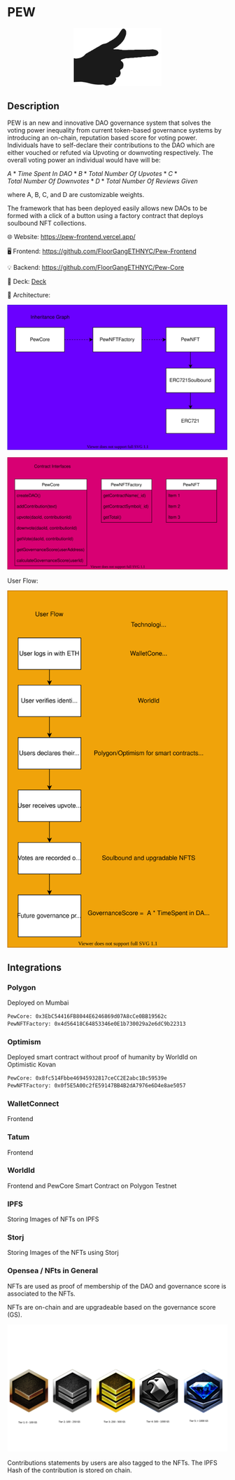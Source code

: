 # PEW

<p align="center">
<a href="https://github.com/FloorGangETHNYC/Pew-Core">
<img src="https://github.com/FloorGangETHNYC/.github/blob/main/profile/diagrams/PewLogo.png" width=200/>
</a>

## Description

PEW is an new and innovative DAO governance system that solves the voting power inequality from current token-based governance systems by introducing an on-chain, reputation based score for voting power. Individuals have to self-declare their contributions to the DAO which are either vouched or refuted via Upvoting or downvoting respectively. The overall voting power an individual would have will be:

$A * Time\:Spent\:In\:DAO * B * Total\:Number\:Of\:Upvotes * C * Total\:Number\:Of\:Downvotes * D * Total\:Number\:Of\:Reviews\:Given$

where A, B, C, and D are customizable weights.

The framework that has been deployed easily allows new DAOs to be formed with a click of a button using a factory contract that deploys soulbound NFT collections.

🌐 Website: <https://pew-frontend.vercel.app/>

🖥️ Frontend: <https://github.com/FloorGangETHNYC/Pew-Frontend>

💡 Backend: <https://github.com/FloorGangETHNYC/Pew-Core>

📑 Deck: [Deck](https://github.com/FloorGangETHNYC/.github/blob/main/profile/resources/Pew_DAO_Information_Deck.pdf)

🧭 Architecture:

![smart-contract-architecture.drawio.svg](https://github.com/FloorGangETHNYC/.github/blob/main/profile/diagrams/smart-contract-architecture.drawio.svg)

![smart-contract-interfaces.drawio.svg](https://github.com/FloorGangETHNYC/.github/blob/main/profile/diagrams/smart-contract-interfaces.drawio.svg)

User Flow:

![user-flow](https://github.com/FloorGangETHNYC/.github/blob/main/profile/diagrams/user-flow.drawio.svg)

## Integrations

### Polygon

Deployed on Mumbai

```txt
PewCore: 0x3EbC54416FB8044E6246869d07A8cCe0BB19562c
PewNFTFactory: 0x4d56418C64853346e0E1b730029a2e6dC9b22313
```

### Optimism

Deployed smart contract without proof of humanity by WorldId on Optimistic Kovan

```txt
PewCore: 0x8fc514Fbbe46945932817ceCC2E2abc1Bc59539e
PewNFTFactory: 0x0f5E5A00c2fE59147BB4B2dA7976e6D4e8ae5057
```

### WalletConnect

Frontend

### Tatum

Frontend

### WorldId

Frontend and PewCore Smart Contract on Polygon Testnet

### IPFS

Storing Images of NFTs on IPFS

### Storj

Storing Images of the NFTs using Storj

### Opensea / NFts in General

NFTs are used as proof of membership of the DAO and governance score is associated to the NFTs.

NFTs are on-chain and are upgradeable based on the governance score (GS).

![ranks.png](https://github.com/FloorGangETHNYC/.github/blob/main/profile/diagrams/Ranks.png)

Contributions statements by users are also tagged to the NFTs. The IPFS Hash of the contribution is stored on chain.
